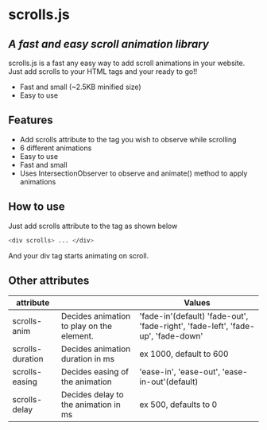# scrolls.js
## _A fast and easy scroll animation library_

scrolls.js is a fast any easy way to add scroll animations in your website.
Just add scrolls to your HTML tags and your ready to go!!

- Fast and small (~2.5KB minified size)
- Easy to use

## Features
- Add scrolls attribute to the tag you wish to observe while scrolling
- 6 different animations
- Easy to use
- Fast and small
- Uses IntersectionObserver to observe and animate() method to apply animations

## How to use
Just add scrolls attribute to the tag as shown below

```sh
<div scrolls> ... </div>
```
And your div tag starts animating on scroll.

## Other attributes

| attribute |  | Values |
| ------ | ------ | ------ |
| scrolls-anim | Decides animation to play on the element. | 'fade-in'(default) 'fade-out', 'fade-right', 'fade-left', 'fade-up', 'fade-down' |
| scrolls-duration | Decides animation duration in ms | ex 1000, default to 600 |
| scrolls-easing | Decides easing of the animation | 'ease-in', 'ease-out', 'ease-in-out'(default) |
| scrolls-delay | Decides delay to the animation in ms | ex 500, defaults to 0 |